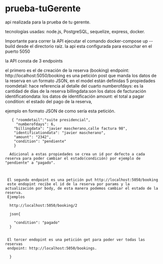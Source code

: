 # prueba-tuGerente

   api realizada para la prueba de tu gerente.


tecnologías usadas: node.js, PostgreSQL, sequelize, express, docker.


Importante para correr la API ejecutar el comando  docker-compose up --build desde el directorio raíz.
la api esta configurada para escuchar en el puerto 5050



la API consta de 3 endpoints 

el primero es el de creación de la reserva (booking) 
endpoint: http://localhost:5050/booking
es una petición post que manda los datos de la reserva en un formato JSON, en el model están definidas 5 propiedades
roomdetail: hace referencia al detalle del cuarto 
numberofdays: es la cantidad de días de la reserva
billingdata:son los datos de facturación 
identificationdata: los datos de identificación
amount: el total a pagar
condition: el estado del pago de la reserva,

ejemplo en formato JSON de como sería esta petición.


       { "roomdetail":"suite presidencial",
         "numberofdays": 6,
        "billingdata": "javier mascherano,calle factura 98",
        "identificationdata": "javier mascherano",
        "amount": "2342",
        "condition": "pendiente"
        }
        
      Adicional a estas propiedades se crea un id por defecto a cada reserva para poder cambiar el estado(condición) por ejemplo de "pendiente" a "pagado".
      
      
      
     El segundo endpoint es una petición put http://localhost:5050/booking
     este endopint recibe el id de la reserva por params y la actualización por body, de esta manera podemos cambiar el estado de la reserva.
     Ejemplos 
     
      http://localhost:5050/booking/2
      
      json{

        "condition": "pagado"
      }
      
      
     El tercer endopint es una petición get para poder ver todas las reservas 
     endpoint: http://localhost:5050/bookings.  
   
      }
      
      

 

        
        
        
        
